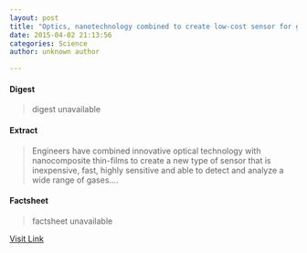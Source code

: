 ```yaml
---
layout: post
title: "Optics, nanotechnology combined to create low-cost sensor for gases"
date: 2015-04-02 21:13:56
categories: Science
author: unknown author

---
```



#### Digest
>digest unavailable

#### Extract
>Engineers have combined innovative optical technology with nanocomposite thin-films to create a new type of sensor that is inexpensive, fast, highly sensitive and able to detect and analyze a wide range of gases....

#### Factsheet
>factsheet unavailable

[Visit Link](http://phys.org/news347213624.html)


